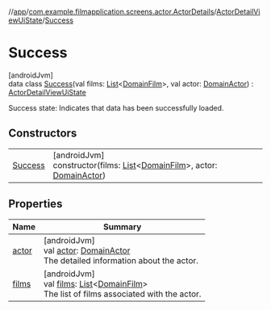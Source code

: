 //[app](../../../../index.md)/[com.example.filmapplication.screens.actor.ActorDetails](../../index.md)/[ActorDetailViewUiState](../index.md)/[Success](index.md)

# Success

[androidJvm]\
data class [Success](index.md)(val films: [List](https://kotlinlang.org/api/latest/jvm/stdlib/kotlin.collections/-list/index.html)&lt;[DomainFilm](../../../com.example.filmapplication.domain/-domain-film/index.md)&gt;, val actor: [DomainActor](../../../com.example.filmapplication.domain/-domain-actor/index.md)) : [ActorDetailViewUiState](../index.md)

Success state: Indicates that data has been successfully loaded.

## Constructors

| | |
|---|---|
| [Success](-success.md) | [androidJvm]<br>constructor(films: [List](https://kotlinlang.org/api/latest/jvm/stdlib/kotlin.collections/-list/index.html)&lt;[DomainFilm](../../../com.example.filmapplication.domain/-domain-film/index.md)&gt;, actor: [DomainActor](../../../com.example.filmapplication.domain/-domain-actor/index.md)) |

## Properties

| Name | Summary |
|---|---|
| [actor](actor.md) | [androidJvm]<br>val [actor](actor.md): [DomainActor](../../../com.example.filmapplication.domain/-domain-actor/index.md)<br>The detailed information about the actor. |
| [films](films.md) | [androidJvm]<br>val [films](films.md): [List](https://kotlinlang.org/api/latest/jvm/stdlib/kotlin.collections/-list/index.html)&lt;[DomainFilm](../../../com.example.filmapplication.domain/-domain-film/index.md)&gt;<br>The list of films associated with the actor. |
